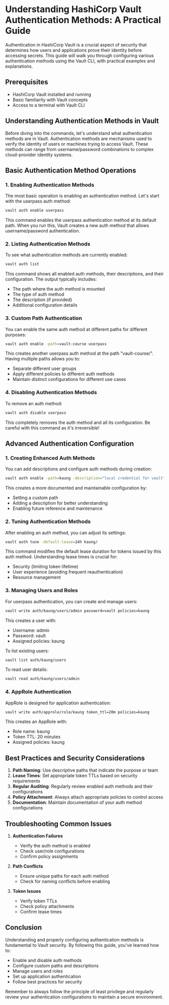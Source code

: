 # Understanding HashiCorp Vault Authentication Methods: A Practical Guide

Authentication in HashiCorp Vault is a crucial aspect of security that determines how users and applications prove their identity before accessing secrets. This guide will walk you through configuring various authentication methods using the Vault CLI, with practical examples and explanations.

## Prerequisites
- HashiCorp Vault installed and running
- Basic familiarity with Vault concepts
- Access to a terminal with Vault CLI

## Understanding Authentication Methods in Vault

Before diving into the commands, let's understand what authentication methods are in Vault. Authentication methods are mechanisms used to verify the identity of users or machines trying to access Vault. These methods can range from username/password combinations to complex cloud-provider identity systems.

## Basic Authentication Method Operations

### 1. Enabling Authentication Methods

The most basic operation is enabling an authentication method. Let's start with the userpass auth method:

```bash
vault auth enable userpass
```

This command enables the userpass authentication method at its default path. When you run this, Vault creates a new auth method that allows username/password authentication.

### 2. Listing Authentication Methods

To see what authentication methods are currently enabled:

```bash
vault auth list
```

This command shows all enabled auth methods, their descriptions, and their configuration. The output typically includes:
- The path where the auth method is mounted
- The type of auth method
- The description (if provided)
- Additional configuration details

### 3. Custom Path Authentication

You can enable the same auth method at different paths for different purposes:

```bash
vault auth enable -path=vault-course userpass
```

This creates another userpass auth method at the path "vault-course/". Having multiple paths allows you to:
- Separate different user groups
- Apply different policies to different auth methods
- Maintain distinct configurations for different use cases

### 4. Disabling Authentication Methods

To remove an auth method:

```bash
vault auth disable userpass
```

This completely removes the auth method and all its configuration. Be careful with this command as it's irreversible!

## Advanced Authentication Configuration

### 1. Creating Enhanced Auth Methods

You can add descriptions and configure auth methods during creation:

```bash
vault auth enable -path=kaung -description="local credential for vault" userpass
```

This creates a more documented and maintainable configuration by:
- Setting a custom path
- Adding a description for better understanding
- Enabling future reference and maintenance

### 2. Tuning Authentication Methods

After enabling an auth method, you can adjust its settings:

```bash
vault auth tune -default-lease=24h kaung/
```

This command modifies the default lease duration for tokens issued by this auth method. Understanding lease times is crucial for:
- Security (limiting token lifetime)
- User experience (avoiding frequent reauthentication)
- Resource management

### 3. Managing Users and Roles

For userpass authentication, you can create and manage users:

```bash
vault write auth/kaung/users/admin password=vault policies=kaung
```

This creates a user with:
- Username: admin
- Password: vault
- Assigned policies: kaung

To list existing users:

```bash
vault list auth/kaung/users
```

To read user details:

```bash
vault read auth/kaung/users/admin
```

### 4. AppRole Authentication

AppRole is designed for application authentication:

```bash
vault write auth/approle/role/kaung token_ttl=20m policies=kaung
```

This creates an AppRole with:
- Role name: kaung
- Token TTL: 20 minutes
- Assigned policies: kaung

## Best Practices and Security Considerations

1. **Path Naming**: Use descriptive paths that indicate the purpose or team
2. **Lease Times**: Set appropriate token TTLs based on security requirements
3. **Regular Auditing**: Regularly review enabled auth methods and their configurations
4. **Policy Attachment**: Always attach appropriate policies to control access
5. **Documentation**: Maintain documentation of your auth method configurations

## Troubleshooting Common Issues

1. **Authentication Failures**
   - Verify the auth method is enabled
   - Check user/role configurations
   - Confirm policy assignments

2. **Path Conflicts**
   - Ensure unique paths for each auth method
   - Check for naming conflicts before enabling

3. **Token Issues**
   - Verify token TTLs
   - Check policy attachments
   - Confirm lease times

## Conclusion

Understanding and properly configuring authentication methods is fundamental to Vault security. By following this guide, you've learned how to:
- Enable and disable auth methods
- Configure custom paths and descriptions
- Manage users and roles
- Set up application authentication
- Follow best practices for security

Remember to always follow the principle of least privilege and regularly review your authentication configurations to maintain a secure environment.
